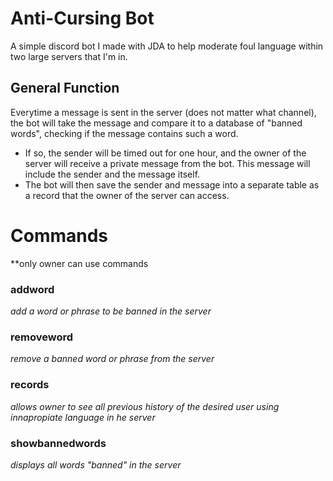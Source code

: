 # Anti-Cursing Bot
A simple discord bot I made with JDA to help moderate foul language within two large servers that I'm in. 

## General Function
Everytime a message is sent in the server (does not matter what channel), the bot will take the message and compare it to a database of "banned words", checking if the message contains such a word. 

- If so, the sender will be timed out for one hour, and the owner of the server will receive a private message from the bot. This message will include the sender and the message itself.
- The bot will then save the sender and message into a separate table as a record that the owner of the server can access.

# Commands
**only owner can use commands

### addword
*add a word or phrase to be banned in the server* 

### removeword
*remove a banned word or phrase from the server*

### records
*allows owner to see all previous history of the desired user using innapropiate language in he server*

### showbannedwords
*displays all words "banned" in the server* 
